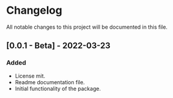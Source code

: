 # ChangelogAll notable changes to this project will be documented in this file.## [0.0.1 - Beta] - 2022-03-23### Added- License mit.- Readme documentation file.- Initial functionality of the package.